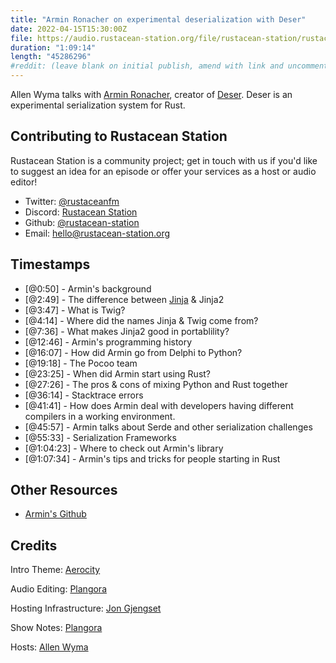 ```yaml
---
title: "Armin Ronacher on experimental deserialization with Deser"
date: 2022-04-15T15:30:00Z
file: https://audio.rustacean-station.org/file/rustacean-station/rustacean-station-e064-armin-ronacher.mp3
duration: "1:09:14"
length: "45286296"
#reddit: (leave blank on initial publish, amend with link and uncomment this line after Reddit thread has been posted)
---
```

Allen Wyma talks with [Armin Ronacher](http://armin.ronacher.eu/), creator of [Deser](https://github.com/mitsuhiko/deser). Deser is an experimental serialization system for Rust.


## Contributing to Rustacean Station

Rustacean Station is a community project; get in touch with us if you'd like to suggest an idea for an episode or offer your services as a host or audio editor!

- Twitter: [@rustaceanfm](https://twitter.com/rustaceanfm)
- Discord: [Rustacean Station](https://discord.gg/cHc3Gyc)
- Github: [@rustacean-station](https://github.com/rustacean-station/)
- Email: [hello@rustacean-station.org](mailto:hello@rustacean-station.org)

## Timestamps 
- [@0:50] - Armin's background
- [@2:49] - The difference between [Jinja](https://jinja.palletsprojects.com/) & Jinja2
- [@3:47] - What is Twig?
- [@4:14] - Where did the names Jinja & Twig come from?
- [@7:36] - What makes Jinja2 good in portablility?
- [@12:46] - Armin's programming history
- [@16:07] - How did Armin go from Delphi to Python?
- [@19:18] - The Pocoo team
- [@23:25] - When did Armin start using Rust?
- [@27:26] - The pros & cons of mixing Python and Rust together
- [@36:14] - Stacktrace errors
- [@41:41] - How does Armin deal with developers having different compilers in a working environment.
- [@45:57] - Armin talks about Serde and other serialization challenges
- [@55:33] - Serialization Frameworks
- [@1:04:23] - Where to check out Armin's library
- [@1:07:34] - Armin's tips and tricks for people starting in Rust

## Other Resources
- [Armin's Github](https://github.com/mitsuhiko)

## Credits
Intro Theme: [Aerocity](https://twitter.com/AerocityMusic)

Audio Editing: [Plangora](https://twitter.com/plangora)

Hosting Infrastructure: [Jon Gjengset](https://twitter.com/jonhoo/)

Show Notes: [Plangora](https://twitter.com/plangora)

Hosts: [Allen Wyma](https://twitter.com/allenwyma)
